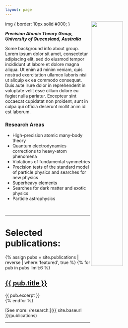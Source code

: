 ```yaml
---
layout: page
---
```


img {
  border: 10px solid #000;
}
<img align="right" width="45%" src="{{ site.baseurl }}/images/group.jpg">

**_Precision Atomic Theory Group, University of Queensland, Australia_**

Some background info about group. Lorem ipsum dolor sit amet, consectetur adipiscing elit, sed do eiusmod tempor incididunt ut labore et dolore magna aliqua. Ut enim ad minim veniam, quis nostrud exercitation ullamco laboris nisi ut aliquip ex ea commodo consequat. Duis aute irure dolor in reprehenderit in voluptate velit esse cillum dolore eu fugiat nulla pariatur. Excepteur sint occaecat cupidatat non proident, sunt in culpa qui officia deserunt mollit anim id est laborum.


### Research Areas
  * High-precision atomic many-body theory
  * Quantum electrodynamics corrections to heavy-atom phenomena
  * Violations of fundamental symmetries
  * Precision tests of the standard model of particle physics and searches for new physics
  * Superheavy elements
  * Searches for dark matter and exotic physics
  * Particle astrophysics


&nbsp;

*********************************************************************

# Selected publications:

<div class="entry">
{% assign pubs = site.publications | reverse | where:'featured', true %}
{% for pub in pubs limit:6 %}
<article class="post">

  <h1><a href="{{ site.baseurl }}{{ pub.url }}">{{ pub.title }}</a></h1>
  <div class="entry">
    {{ pub.excerpt }}
  </div>

</article>
{% endfor %}
</div>

[See more: /research:]({{ site.baseurl }}/publications)

*********************************************************************
